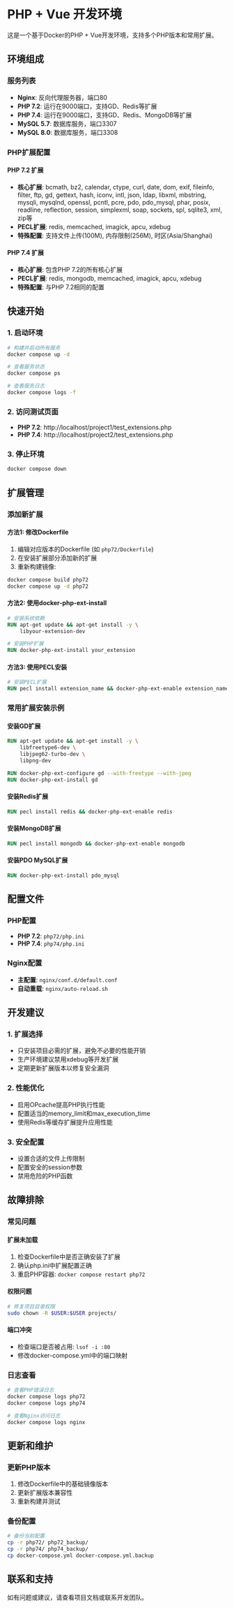 # PHP + Vue 开发环境

这是一个基于Docker的PHP + Vue开发环境，支持多个PHP版本和常用扩展。

## 环境组成

### 服务列表
- **Nginx**: 反向代理服务器，端口80
- **PHP 7.2**: 运行在9000端口，支持GD、Redis等扩展
- **PHP 7.4**: 运行在9000端口，支持GD、Redis、MongoDB等扩展
- **MySQL 5.7**: 数据库服务，端口3307
- **MySQL 8.0**: 数据库服务，端口3308

### PHP扩展配置

#### PHP 7.2 扩展
- **核心扩展**: bcmath, bz2, calendar, ctype, curl, date, dom, exif, fileinfo, filter, ftp, gd, gettext, hash, iconv, intl, json, ldap, libxml, mbstring, mysqli, mysqlnd, openssl, pcntl, pcre, pdo, pdo_mysql, phar, posix, readline, reflection, session, simplexml, soap, sockets, spl, sqlite3, xml, zip等
- **PECL扩展**: redis, memcached, imagick, apcu, xdebug
- **特殊配置**: 支持文件上传(100M), 内存限制(256M), 时区(Asia/Shanghai)

#### PHP 7.4 扩展
- **核心扩展**: 包含PHP 7.2的所有核心扩展
- **PECL扩展**: redis, mongodb, memcached, imagick, apcu, xdebug
- **特殊配置**: 与PHP 7.2相同的配置

## 快速开始

### 1. 启动环境
```bash
# 构建并启动所有服务
docker compose up -d

# 查看服务状态
docker compose ps

# 查看服务日志
docker compose logs -f
```

### 2. 访问测试页面
- **PHP 7.2**: http://localhost/project1/test_extensions.php
- **PHP 7.4**: http://localhost/project2/test_extensions.php

### 3. 停止环境
```bash
docker compose down
```

## 扩展管理

### 添加新扩展

#### 方法1: 修改Dockerfile
1. 编辑对应版本的Dockerfile (如 `php72/Dockerfile`)
2. 在安装扩展部分添加新的扩展
3. 重新构建镜像:
```bash
docker compose build php72
docker compose up -d php72
```

#### 方法2: 使用docker-php-ext-install
```dockerfile
# 安装系统依赖
RUN apt-get update && apt-get install -y \
    libyour-extension-dev

# 安装PHP扩展
RUN docker-php-ext-install your_extension
```

#### 方法3: 使用PECL安装
```dockerfile
# 安装PECL扩展
RUN pecl install extension_name && docker-php-ext-enable extension_name
```

### 常用扩展安装示例

#### 安装GD扩展
```dockerfile
RUN apt-get update && apt-get install -y \
    libfreetype6-dev \
    libjpeg62-turbo-dev \
    libpng-dev

RUN docker-php-ext-configure gd --with-freetype --with-jpeg
RUN docker-php-ext-install gd
```

#### 安装Redis扩展
```dockerfile
RUN pecl install redis && docker-php-ext-enable redis
```

#### 安装MongoDB扩展
```dockerfile
RUN pecl install mongodb && docker-php-ext-enable mongodb
```

#### 安装PDO MySQL扩展
```dockerfile
RUN docker-php-ext-install pdo_mysql
```

## 配置文件

### PHP配置
- **PHP 7.2**: `php72/php.ini`
- **PHP 7.4**: `php74/php.ini`

### Nginx配置
- **主配置**: `nginx/conf.d/default.conf`
- **自动重载**: `nginx/auto-reload.sh`

## 开发建议

### 1. 扩展选择
- 只安装项目必需的扩展，避免不必要的性能开销
- 生产环境建议禁用xdebug等开发扩展
- 定期更新扩展版本以修复安全漏洞

### 2. 性能优化
- 启用OPcache提高PHP执行性能
- 配置适当的memory_limit和max_execution_time
- 使用Redis等缓存扩展提升应用性能

### 3. 安全配置
- 设置合适的文件上传限制
- 配置安全的session参数
- 禁用危险的PHP函数

## 故障排除

### 常见问题

#### 扩展未加载
1. 检查Dockerfile中是否正确安装了扩展
2. 确认php.ini中扩展配置正确
3. 重启PHP容器: `docker compose restart php72`

#### 权限问题
```bash
# 修复项目目录权限
sudo chown -R $USER:$USER projects/
```

#### 端口冲突
- 检查端口是否被占用: `lsof -i :80`
- 修改docker-compose.yml中的端口映射

### 日志查看
```bash
# 查看PHP错误日志
docker compose logs php72
docker compose logs php74

# 查看Nginx访问日志
docker compose logs nginx
```

## 更新和维护

### 更新PHP版本
1. 修改Dockerfile中的基础镜像版本
2. 更新扩展版本兼容性
3. 重新构建并测试

### 备份配置
```bash
# 备份当前配置
cp -r php72/ php72_backup/
cp -r php74/ php74_backup/
cp docker-compose.yml docker-compose.yml.backup
```

## 联系和支持

如有问题或建议，请查看项目文档或联系开发团队。
